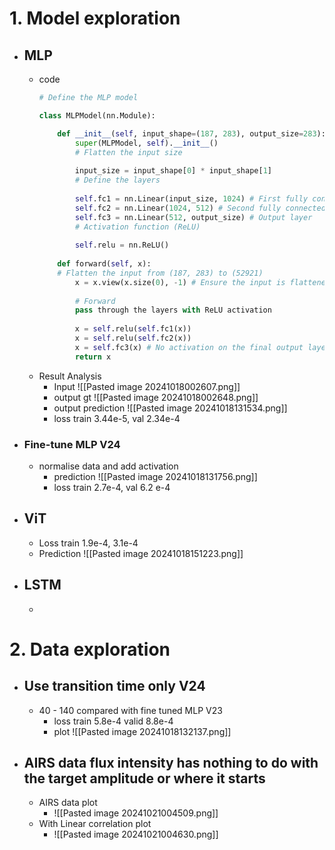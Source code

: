 # 1. Model exploration
- ## **MLP**
	- code
		``` python
		# Define the MLP model
	
		class MLPModel(nn.Module):
		
			def __init__(self, input_shape=(187, 283), output_size=283):
				super(MLPModel, self).__init__()
				# Flatten the input size
				
				input_size = input_shape[0] * input_shape[1]
				# Define the layers
				
				self.fc1 = nn.Linear(input_size, 1024) # First fully connected layer	
				self.fc2 = nn.Linear(1024, 512) # Second fully connected layer	
				self.fc3 = nn.Linear(512, output_size) # Output layer
				# Activation function (ReLU)
				
				self.relu = nn.ReLU()
				
			def forward(self, x):
			# Flatten the input from (187, 283) to (52921)
				x = x.view(x.size(0), -1) # Ensure the input is flattened
			
				# Forward 
				pass through the layers with ReLU activation
				
				x = self.relu(self.fc1(x))
				x = self.relu(self.fc2(x))
				x = self.fc3(x) # No activation on the final output layer
				return x
		```
	- Result Analysis
		- Input
			![[Pasted image 20241018002607.png]]
		- output gt
			![[Pasted image 20241018002648.png]]
		- output prediction
			![[Pasted image 20241018131534.png]]
		- loss train 3.44e-5, val 2.34e-4				
- ### Fine-tune MLP V24
	- normalise data and add activation
		- prediction
			![[Pasted image 20241018131756.png]]
		- loss  train 2.7e-4, val 6.2 e-4
- ## ViT
	- Loss train 1.9e-4, 3.1e-4
	- Prediction
		![[Pasted image 20241018151223.png]]
- ## LSTM
	- 
# 2. Data exploration
- ## Use transition time only V24
	- 40 - 140
		compared with fine tuned MLP V23
		- loss train 5.8e-4 valid 8.8e-4
		- plot
			![[Pasted image 20241018132137.png]]
- ## AIRS data flux intensity has nothing to do with the target amplitude or where it starts
	- AIRS data plot
		- ![[Pasted image 20241021004509.png]]
	- With Linear correlation plot
		- ![[Pasted image 20241021004630.png]]